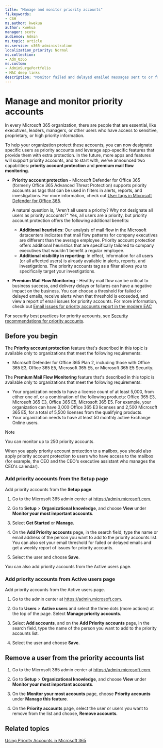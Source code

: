 ```yaml
---
title: "Manage and monitor priority accounts"
f1.keywords:
- CSH
ms.author: kwekua
author: kwekua
manager: scotv
audience: Admin
ms.topic: article
ms.service: o365-administration
localization_priority: Normal
ms.collection:
- Adm_O365
ms.custom: 
- AdminSurgePortfolio
- MAC deep links
description: "Monitor failed and delayed emailed messages sent to or from accounts who have high business impact."
---
```


# Manage and monitor priority accounts

In every Microsoft 365 organization, there are people that are essential, like executives, leaders, managers, or other users who have access to sensitive, proprietary, or high priority information.

To help your organization protect these accounts, you can now designate specific users as priority accounts and leverage app-specific features that provide them with extra protection. In the future, more apps and features will support priority accounts, and to start with, we've announced two capabilities: **priority account protection** and **premium mail flow monitoring**.

- **Priority account protection** - Microsoft Defender for Office 365 (formerly Office 365 Advanced Threat Protection) supports priority accounts as tags that can be used in filters in alerts, reports, and investigations. For more information, check out [User tags in Microsoft Defender for Office 365](../../security/office-365-security/user-tags.md).

  A natural question is, "Aren't all users a priority? Why not designate all users as priority accounts?" Yes, all users are a priority, but priority account protection offers the following additional benefits:

  - **Additional heuristics**: Our analysis of mail flow in the Microsoft datacenters indicates that mail flow patterns for company executives are different than the average employee. Priority account protection offers additional heuristics that are specifically tailored to company executives that wouldn't benefit a regular employee.
  - **Additional visibility in reporting**: In effect, information for all users (or all affected users) is already available in alerts, reports, and investigations. The priority accounts tag as a filter allows you to specifically target your investigations.

- **Premium Mail Flow Monitoring** - Healthy mail flow can be critical to business success, and delivery delays or failures can have a negative impact on the business. You can choose a threshold for failed or delayed emails, receive alerts when that threshold is exceeded, and view a report of email issues for priority accounts. For more information, check out [Email issues for priority accounts report in the modern EAC](/exchange/monitoring/mail-flow-reports/mfr-email-issues-for-priority-accounts-report)

For security best practices for priority accounts, see [Security recommendations for priority accounts](../../security/office-365-security/security-recommendations-for-priority-accounts.md).

## Before you begin

The **Priority account protection** feature that's described in this topic is available only to organizations that meet the following requirements:

- Microsoft Defender for Office 365 Plan 2, including those with Office 365 E3, Office 365 E5, Microsoft 365 E5, or Microsoft 365 E5 Security.

The **Premium Mail Flow Monitoring** feature that's described in this topic is available only to organizations that meet the following requirements:

- Your organization needs to have a license count of at least 5,000, from either one of, or a combination of the following products: Office 365 E3, Microsoft 365 E3, Office 365 E5, Microsoft 365 E5. For example, your organization can have 3,000 Office 365 E3 licenses and 2,500 Microsoft 365 E5, for a total of 5,500 licenses from the qualifying products.
- Your organization needs to have at least 50 monthly active Exchange Online users.

> [!NOTE]
> You can monitor up to 250 priority accounts.

When you apply priority account protection to a mailbox, you should also apply priority account protection to users who have access to the mailbox (for example, the CEO and the CEO's executive assistant who manages the CEO's calendar).

### Add priority accounts from the Setup page

Add priority accounts from the **Setup page**.

1. Go to the Microsoft 365 admin center at <a href="https://go.microsoft.com/fwlink/p/?linkid=2024339" target="_blank">https://admin.microsoft.com</a>.

2. Go to **Setup** > **Organizational knowledge**, and choose **View** under **Monitor your most important accounts**.

3. Select **Get Started** or **Manage**.

4. On the **Add Priority accounts** page, in the search field, type the name or email address of the person you want to add to the priority accounts list. You can also set your email threshold for failed or delayed emails and get a weekly report of issues for priority accounts.

5. Select the user and choose **Save**.

You can also add priority accounts from the Active users page.

### Add priority accounts from Active users page

Add priority accounts from the Active users page.

1. Go to the admin center at <a href="https://go.microsoft.com/fwlink/p/?linkid=2024339" target="_blank">https://admin.microsoft.com</a>.

2. Go to **Users** > **Active users** and select the three dots (more actions) at the top of the page. Select **Manage priority accounts**.

3. Select **Add accounts**, and on the **Add Priority accounts** page, in the search field, type the name of the person you want to add to the priority accounts list.

4. Select the user and choose **Save**.

## Remove a user from the priority accounts list

1. Go to the Microsoft 365 admin center at <a href="https://go.microsoft.com/fwlink/p/?linkid=2024339" target="_blank">https://admin.microsoft.com</a>.

2. Go to **Setup** > **Organizational knowledge**, and choose **View** under **Monitor your most important accounts**.

3. On the **Monitor your most accounts** page, choose **Priority accounts** under **Manage this feature**.

4. On the **Priority accounts** page, select the user or users you want to remove from the list and choose, **Remove accounts**.

## Related topics

[Using Priority Accounts in Microsoft 365](https://techcommunity.microsoft.com/t5/microsoft-365-blog/using-priority-accounts-in-microsoft-365/ba-p/1873314)
